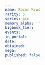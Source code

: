 ```yaml
---
name: Facer Rios
rarity: 5
series: pic
memory_alpha: ''
bigbook_tier:
events:
in_portal:
date:
obtained:
mega:
published: false
---
```

